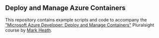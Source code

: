 ## Deploy and Manage Azure Containers

This repository contains example scripts and code to accompany the ["Microsoft Azure Developer: Deploy and Manage Containers"](https://pluralsight.pxf.io/c/1192349/424552/7490?u=www%2Epluralsight%2Ecom%2Fcourses%2Fmicrosoft-azure-containers-deploying-managing) Pluralsight course by [Mark Heath](https://markheath.net/).